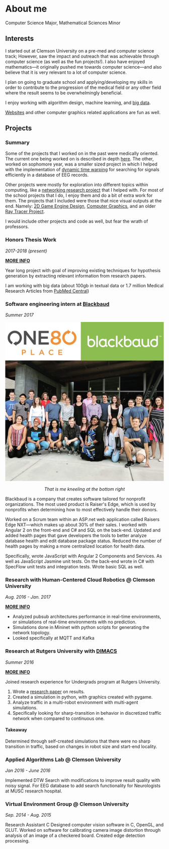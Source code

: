 # About me

Computer Science Major, Mathematical Sciences Minor

## Interests

I started out at Clemson University on a pre-med and computer science track; However, saw the impact and outreach that was achievable through computer science (as well as the fun projects!). I also have enjoyed mathematics—it originally pushed me towards computer science—and also believe that it is very relevant to a lot of computer science.

I plan on going to graduate school and applying/developing my skills in order to contribute to the progression of the medical field or any other field where the result seems to be overwhelmingly beneficial.

I enjoy working with algorithm design, machine learning, and [big data](#/projects/topic_modeling_and_hypothesis_generation).

[Websites](/OldWebsite) and other computer graphics related applications are fun as well.

## Projects

### Summary

Some of the projects that I worked on in the past were medically oriented. The current one being worked on is described in depth [here](#/projects/topic_modeling_and_hypothesis_generation). The other, worked on sophomore year, was a smaller sized project in which I helped with the implementation of [dynamic time warping](https://en.wikipedia.org/wiki/Dynamic_time_warping) for searching for signals efficiently in a database of EEG records.

Other projects were mostly for exploration into different topics within computing, like a [networking research project](#/projects/pubsub_architecture_analysis) that I helped with. For most of the school projects that I do, I enjoy them and do a bit of extra work for them. The projects that I included were those that nice visual outputs at the end. Namely: [2D Game Engine Design](#/school_work/2017_Spring_2D_Game_Engine_Design), [Computer Graphics](#/school_work/2017_Spring_Computer_Graphics), and an older [Ray Tracer Project](#/school_work/2015_Spring_102_RayTracer).

I would include other projects and code as well, but fear the wrath of professors.

### Honors Thesis Work

*2017-2018 (present)* 

**[MORE INFO](#/projects/topic_modeling_and_hypothesis_generation)**

Year long project with goal of improving existing techniques for hypothesis generation by extracting relevant information from research papers.

I am working with big data (about 100gb in textual data or 1.7 million Medical Research Articles from [PubMed Central](https://www.ncbi.nlm.nih.gov/pmc/))

### Software engineering intern at [Blackbaud](https://www.blackbaud.com/)

*Summer 2017*

![](../Resources/blackbaud.jpg)

<center><em>That is me kneeling at the bottom right</em></center>

Blackbaud is a company that creates software tailored for nonprofit organizations. The most used product is Raiser's Edge, which is used by nonprofits when determining how to most effectively handle their donors.

Worked on a Scrum team within an ASP.net web application called Raisers Edge NXT—which makes up about 30% of their sales.
I worked with Angular 2 on the front-end and C# and SQL on the back-end. Updated and added health pages that gave developers the tools to better analyze database health and edit database package status. Reduced the number of health pages by making a more centralized location for health data.

Specifically, wrote JavaScript with Angular 2 Components and Services. As well as JavaScript Jasmine unit tests. On the back-end wrote in C# with SpecFlow unit tests and integration tests. Wrote basic SQL as well.

### Research with Human-Centered Cloud Robotics @ Clemson University

*Aug. 2016 - Jan. 2017* 

**[MORE INFO](#/projects/pubsub_architecture_analysis)**

- Analyzed pubsub architectures performance in real-time environments, or simulations of real-time environments with no prediction.
- Simulations done in Mininet with python scripts for generating the network topology.
- Looked specifically at MQTT and Kafka

### Research at Rutgers University with [DIMACS](http://dimacs.rutgers.edu/)

*Summer 2016* 

**[MORE INFO](#/projects/multi-robot_environment)**

Joined research experience for Undergrads program at Rutgers University.

1. Wrote a [research paper](../Resources/finalResearchPaper.pdf) on results.
1. Created a simulation in python, with graphics created with pygame.
1. Analyze traffic in a multi-robot environment with multi-agent simulations.
1. Specifically looking for sharp-transition in behavior in discretized traffic network when compared to continuous one.

#### Takeaway

Determined through self-created simulations that there were no sharp transition in traffic, based on changes in robot size and start-end locality.

### Applied Algorithms Lab @ Clemson University

*Jan 2016 - June 2016*

Implemented DTW Search with modifications to improve result quality with noisy signal.
For EEG database to add search functionality for Neurologists at MUSC research hospital.

### Virtual Environment Group @ Clemson University

*Sep. 2014 - Aug. 2015*

Research Assistant C Designed computer vision software in C, OpenGL,
and GLUT.
Worked on software for calibrating camera image distortion through analysis of an image of a checkered board.
Created edge detection processing.